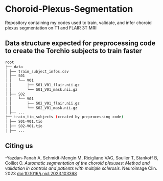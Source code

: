 # Choroid-Plexus-Segmentation
Repository containing my codes used to train, validate, and infer choroid plexus segmentation on T1 and FLAIR 3T MRI

## Data structure expected for preprocessing code to create the Torchio subjects to train faster
```bash
root
├── data
│ ├── train_subject_infos.csv
│ ├── S01
│ │   └── V01
│ │       ├── S01_V01_flair.nii.gz
│ │       └── S01_V01_mask.nii.gz
│ ├── S02
│ │   └── V01
│ │       ├── S02_V01_flair.nii.gz
│ │       └── S02_V01_mask.nii.gz
│ ├── ...
├── train_tio_subjects (created by preprocessing code)
│ ├── S01-V01.tio
│ ├── S02-V01.tio
│ ├── ...
```

## Citing us
-Yazdan-Panah A, Schmidt-Mengin M, Ricigliano VAG, Soulier T, Stankoff B, Colliot O. *Automatic segmentation of the choroid plexuses: Method and validation in controls and patients with multiple sclerosis.* Neuroimage Clin. 2023
[doi:10.1016/j.nicl.2023.103368](https://doi.org/10.1016/j.nicl.2023.103368)
